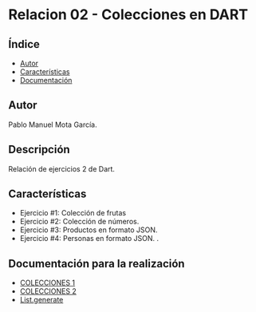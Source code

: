 # Relacion 02 - Colecciones en DART
## Índice
- [Autor](#autor)
- [Características](#características)
- [Documentación](#documentación-para-la-realización)
## Autor
Pablo Manuel Mota García.
## Descripción
Relación de ejercicios 2 de Dart.
## Características
- Ejercicio #1: Colección de frutas
- Ejercicio #2: Colección de números.
- Ejercicio #3: Productos en formato JSON.
- Ejercicio #4: Personas en formato JSON.
.
## Documentación para la realización
- [COLECCIONES 1](https://medium.com/@jaimetellezb/dart-colecciones-listas-b90690486144)
- [COLECCIONES 2](https://dart.dev/language/collections)
- [List.generate](https://api.flutter.dev/flutter/dart-core/List/List.generate.html)
